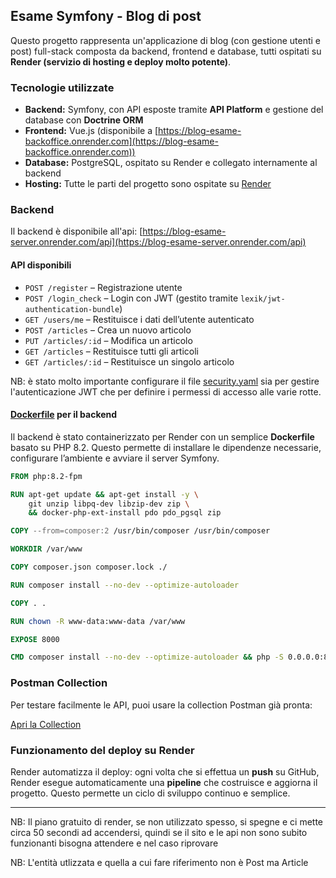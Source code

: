 ## Esame Symfony - Blog di post

Questo progetto rappresenta un'applicazione di blog (con gestione utenti e post) full-stack composta da backend, frontend e database, tutti ospitati su **Render (servizio di hosting e deploy molto potente)**.

### Tecnologie utilizzate

* **Backend:** Symfony, con API esposte tramite **API Platform** e gestione del database con **Doctrine ORM**
* **Frontend:** Vue.js (disponibile a [https://blog-esame-backoffice.onrender.com](https://blog-esame-backoffice.onrender.com))
* **Database:** PostgreSQL, ospitato su Render e collegato internamente al backend
* **Hosting:** Tutte le parti del progetto sono ospitate su [Render](https://render.com)

### Backend

Il backend è disponibile all'api:
[https://blog-esame-server.onrender.com/api](https://blog-esame-server.onrender.com/api)

#### API disponibili

* `POST /register` – Registrazione utente
* `POST /login_check` – Login con JWT (gestito tramite `lexik/jwt-authentication-bundle`)
* `GET /users/me` – Restituisce i dati dell’utente autenticato
* `POST /articles` – Crea un nuovo articolo
* `PUT /articles/:id` – Modifica un articolo
* `GET /articles` – Restituisce tutti gli articoli
* `GET /articles/:id` – Restituisce un singolo articolo

NB: è stato molto importante configurare il file [security.yaml](./config/packages/security.yaml) sia per gestire l'autenticazione JWT che per definire i permessi di accesso alle varie rotte.

#### [Dockerfile](./Dockerfile) per il backend

Il backend è stato containerizzato per Render con un semplice **Dockerfile** basato su PHP 8.2. Questo permette di installare le dipendenze necessarie, configurare l’ambiente e avviare il server Symfony.

```Dockerfile
FROM php:8.2-fpm

RUN apt-get update && apt-get install -y \
    git unzip libpq-dev libzip-dev zip \
    && docker-php-ext-install pdo pdo_pgsql zip

COPY --from=composer:2 /usr/bin/composer /usr/bin/composer

WORKDIR /var/www

COPY composer.json composer.lock ./

RUN composer install --no-dev --optimize-autoloader

COPY . .

RUN chown -R www-data:www-data /var/www

EXPOSE 8000

CMD composer install --no-dev --optimize-autoloader && php -S 0.0.0.0:8000 -t public
```

### Postman Collection
Per testare facilmente le API, puoi usare la collection Postman già pronta:

[Apri la Collection](./esame.postman_collection.json)


### Funzionamento del deploy su Render

Render automatizza il deploy: ogni volta che si effettua un **push** su GitHub, Render esegue automaticamente una **pipeline** che costruisce e aggiorna il progetto. Questo permette un ciclo di sviluppo continuo e semplice.

---

NB: Il piano gratuito di render, se non utilizzato spesso, si spegne e ci mette circa 50 secondi ad accendersi, quindi se il sito e le api non sono subito funzionanti bisogna attendere e nel caso riprovare

NB: L'entità utlizzata e quella a cui fare riferimento non è Post ma Article
